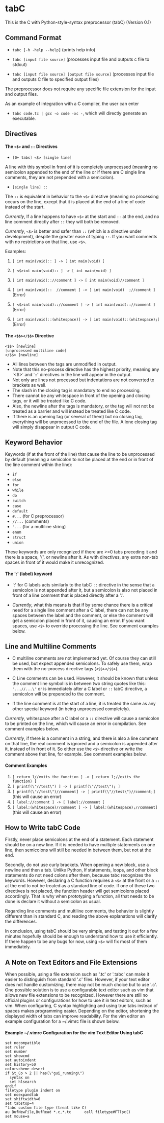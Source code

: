 # tabC
This is the C with Python-style-syntax preprocessor (tabC) (Version 0.1)

## Command Format

* `tabc [-h -help --help]` (prints help info)

* `tabc [input file source]` (processes input file and outputs c file to stdout)

* `tabc [input file source] [output file source]` (processes input file and outputs C file to specified output files)

The preprocessor does not require any specific file extension for the input and output files.

As an example of integration with a C compiler, the user can enter

* `tabc code.tc | gcc -o code -xc -`, which will directly generate an executable.

## Directives

#### The `<$>` and `::` Directives

* `[0+ tabs] <$> [single line]`

A line with this symbol in front of it is completely unprocessed (meaning no semicolon appended to the end of the line or if there are C single line comments, they are not prepended with a semicolon).


* `[single line] ::` 

The `::` is equivalent in behavior to the `<$>` directive (meaning no processing occurs on the line, except that it is placed at the end of a line of code instead of the start.

*Currently*, If a line happens to have `<$>` at the start and `::` at the end, and no line comment directly after `::` they will both be removed.

*Currently*, `<$>` is better and safer than `::` (which is a directive under development), despite the greater ease of typing `::`.   If you want comments with no restrictions on that line, use `<$>`.

Examples:

1. `[ int main(void):: ] -> [ int main(void) ]`

2. `[ <$>int main(void):: ] -> [ int main(void) ]`

3. `[ int main(void):://comment ] -> [ int main(void)//comment ]`

4. `[ int main(void)::  //comment ] -> [ int main(void)  ;//comment ]` (Error)

5. `[ <$>int main(void):://comment ] -> [ int main(void):://comment ]` (Error)

6. `[ int main(void)::(whitespace)] -> [ int main(void)::(whitespace);]` (Error)



#### The `<$$></$$>` Directive

```
<$$> [newline]
[unprocessed multiline code]
</$$> [newline]
```
* All lines between the tags are unmodified in output.  
* Note that this no-process directive has the highest priority, meaning any '<$>' and '::' directives in the line will appear in the output.  
* Not only are lines not processed but indentations are not converted to brackets as well.  
* The slash in the closing tag is mandatory to end no processing.  
* There cannot be any whitespace in front of the opening and closing tags, or it will be treated like C code.  
* Also, the newline after the tags is mandatory, or the tag will not not be treated as a barrier and will instead be treated like C code.  
* If there is an opening tag (or several of them) but no closing tag, everything will be unprocessed to the end of the file.  A lone closing tag will simply disappear in output C code.

## Keyword Behavior

Keywords (if at the front of the line) that cause the line to be unprocessed by default (meaning a semicolon to not be placed at the end or in front of the line comment within the line):

* `if `
* `else `
* `for` 
* `while `
* `do` 
* `switch` 
* `case `
* `default`
* `#...` (for C preprocessor)
* `//...` (comments)
* `"...` (for a multiline string)
* `enum`
* `struct`
* `union`

These keywords are only recognized if there are >=0 tabs preceding it and there is a space, '(', or newline after it.  As with directives, any extra non-tab spaces in front of it would make it unrecognized.

#### The ':' (label) keyword

* ':' for C labels acts similarly to the tabC `::` directive in the sense that a semicolon is not appended after it, but a semicolon is also not placed in front of a line comment that is placed directly after a ':'.

* *Currently*, what this means is that if by some chance there is a critical need for a single line comment after a C label, there can not be any spaces between the label and the comment, or else the comment will get a semicolon placed in front of it, causing an error.  If you want spaces, use `<$>` to override processing the line.  See comment examples below.

## Line and Multiline Comments

* C multiline comments are not implemented yet.  Of course they can still be used, but expect appended semicolons.  To safely use them, wrap them with the no-process directive tags (`<$$></$$>`).

* C Line comments can be used.  However, it should be known that unless the comment line symbol is in between two string quotes like this: `"...//...\"` or is immediately after a C label or `::` tabC directive, a semicolon will be prepended to the comment.  

* If the line comment is at the start of a line, it is treated the same as any other special keyword (in being unprocessed completely).

*Currently*, whitespace after a C label or a `::` directive will cause a semicolon to be printed on the line, which will cause an error in compilation.  See comment examples below.

*Currently*, if there is a comment in a string, and there is also a line comment on that line, the real comment is ignored and a semicolon is appended after it, instead of in front of it.  So either use the `<$>` directive or write the comment above that line, for example.  See comment examples below.

#### Comment Examples
1. `[ return 1//exits the function ] -> [ return 1;//exits the function) ]`
2. `[ printf(\"//test\") ] -> [ printf(\"//test\"); ]`
3. `[ printf(\"//test\")//comment] -> [ printf(\"//test\")//comment;]` (this will cause an error)
4. `[ label://comment ] -> [ label://comment ]`
5. `[ label:(whitespace)//comment ] -> [ label:(whitespace);//comment]` (this will cause an error)


## How to Write tabC Code

Firstly, never place semicolons at the end of a statement.  Each statement should be on a new line.  If it is needed to have multiple statements on one line, then semicolons will still be needed in between them, but not at the end.

Secondly, do not use curly brackets.  When opening a new block, use a newline and then a tab.  Unlike Python, If statements, loops, and other block statements do not need colons after them, because tabc recognizes the keywords.  However, declaring a C function requires a `<$>` at the front or a `::` at the end to not be treated as a standard line of code.  If one of these two directives is not placed, the function header will get semicolons placed accordingly.  That is why when prototyping a function, all that needs to be done is declare it without a semicolon as usual.

Regarding line comments and multiline comments, the behavior is slightly different than in standard C, and reading the above explanations will clarify the differences.

In conclusion, using tabC should be very simple, and testing it out for a few minutes hopefully should be enough to understand how to use it efficiently.  If there happen to be any bugs for now, using `<$>` will fix most of them immediately.

## A Note on Text Editors and File Extensions

When possible, using a file extension such as '.tc' or '.tabc' can make it easier to distinguish from standard '.c' files.  However, if your text editor does not handle customizing, there may not be much choice but to use '.c'.  One possible solution is to use a configurable text editor such as vim that allows new file extensions to be recognized.  However there are still no official plugins or configurations for how to use it in text editors, such as vim.  When configuring, C syntax highlighting and using true tabs instead of spaces makes programming easier.  Depending on the editor, shortening the displayed width of tabs can improve readability.  For the vim editor an example configuration for a ~/.vimrc file is shown below.


#### Example ~/.vimrc Configuration for the vim Text Editor Using tabC
```
set nocompatible
set ruler
set number
set showcmd
set autoindent
set history=50
colorscheme desert
if &t_Co > 2 || has(\"gui_running\")
  syntax on
  set hlsearch
endif
filetype plugin indent on
set noexpandtab
set shiftwidth=0
set tabstop=4
"tabc custom file type (treat like C)
au BufNewFile,BufRead *.c,*.tc 		call filetype#FTlpc()
set mouse=a
```
